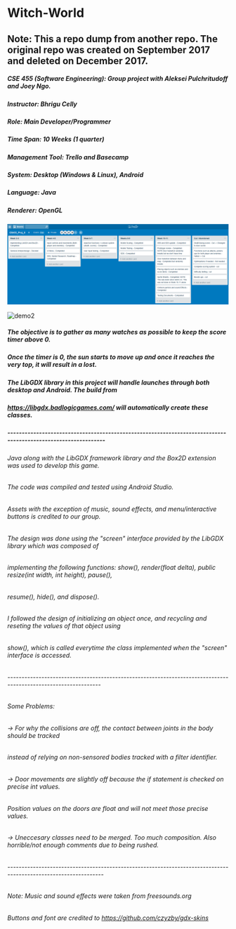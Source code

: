 # Witch-World
## Note: This a repo dump from another repo. The original repo was created on September 2017 and deleted on December 2017.

##### CSE 455 (Software Engineering): Group project with Aleksei Pulchritudoff and Joey Ngo.
##### Instructor: Bhrigu Celly 
##### Role: Main Developer/Programmer
##### Time Span: 10 Weeks (1 quarter)
##### Management Tool: Trello and Basecamp
##### System: Desktop (Windows & Linux), Android
##### Language: Java
##### Renderer: OpenGL

![trello_sprint](https://github.com/Jaime-Cristobal/Witch-World/blob/master/trello_sprint.png)

![demo2](https://github.com/Jaime-Cristobal/Witch-World/blob/master/demogif2.gif?raw=true)

##### The objective is to gather as many watches as possible to keep the score timer above 0.
##### Once the timer is 0, the sun starts to move up and once it reaches the very top, it will result in a lost.
##### The LibGDX library in this project will handle launches through both desktop and Android. The build from 
##### https://libgdx.badlogicgames.com/ will automatically create these classes.
#####  --------------------------------------------------------------------------------------------------------------
###### Java along with the LibGDX framework library and the Box2D extension was used to develop this game. 
###### The code was compiled and tested using Android Studio.

###### Assets with the exception of music, sound effects, and menu/interactive buttons is credited to our group.

###### The design was done using the "screen" interface provided by the LibGDX library which was composed of
###### implementing the following functions: show(), render(float delta), public resize(int width, int height), pause(),
###### resume(), hide(), and dispose().

###### I followed the design of initializing an object once, and recycling and reseting the values of that object using
###### show(), which is called everytime the class implemented when the "screen" interface is accessed. 
###### ---------------------------------------------------------------------------------------------------------------
###### Some Problems:
######      -> For why the collisions are off, the contact between joints in the body should be tracked
######         instead of relying on non-sensored bodies tracked with a filter identifier.
######      -> Door movements are slightly off because the if statement is checked on precise int values.
######         Position values on the doors are float and will not meet those precise values.
######      -> Uneccesary classes need to be merged. Too much composition. Also horrible/not enough comments due to being rushed.
###### ----------------------------------------------------------------------------------------------------------------
###### Note: Music and sound effects were taken from freesounds.org
######       Buttons and font are credited to https://github.com/czyzby/gdx-skins
